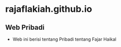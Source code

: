 # rajaflakiah.github.io
Web Pribadi
-----------------------
+ Web ini berisi tentang Pribadi tentang Fajar Haikal


